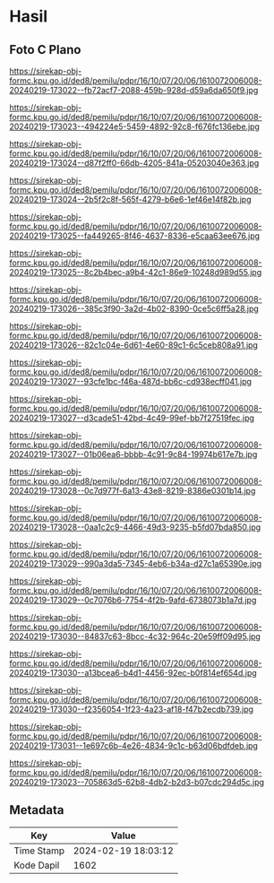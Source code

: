 # Hasil

## Foto C Plano

https://sirekap-obj-formc.kpu.go.id/ded8/pemilu/pdpr/16/10/07/20/06/1610072006008-20240219-173022--fb72acf7-2088-459b-928d-d59a6da650f9.jpg

https://sirekap-obj-formc.kpu.go.id/ded8/pemilu/pdpr/16/10/07/20/06/1610072006008-20240219-173023--494224e5-5459-4892-92c8-f676fc136ebe.jpg

https://sirekap-obj-formc.kpu.go.id/ded8/pemilu/pdpr/16/10/07/20/06/1610072006008-20240219-173024--d87f2ff0-66db-4205-841a-05203040e363.jpg

https://sirekap-obj-formc.kpu.go.id/ded8/pemilu/pdpr/16/10/07/20/06/1610072006008-20240219-173024--2b5f2c8f-565f-4279-b6e6-1ef46e14f82b.jpg

https://sirekap-obj-formc.kpu.go.id/ded8/pemilu/pdpr/16/10/07/20/06/1610072006008-20240219-173025--fa449265-8f46-4637-8336-e5caa63ee676.jpg

https://sirekap-obj-formc.kpu.go.id/ded8/pemilu/pdpr/16/10/07/20/06/1610072006008-20240219-173025--8c2b4bec-a9b4-42c1-86e9-10248d989d55.jpg

https://sirekap-obj-formc.kpu.go.id/ded8/pemilu/pdpr/16/10/07/20/06/1610072006008-20240219-173026--385c3f90-3a2d-4b02-8390-0ce5c6ff5a28.jpg

https://sirekap-obj-formc.kpu.go.id/ded8/pemilu/pdpr/16/10/07/20/06/1610072006008-20240219-173026--82c1c04e-6d61-4e60-89c1-6c5ceb808a91.jpg

https://sirekap-obj-formc.kpu.go.id/ded8/pemilu/pdpr/16/10/07/20/06/1610072006008-20240219-173027--93cfe1bc-f46a-487d-bb6c-cd938ecff041.jpg

https://sirekap-obj-formc.kpu.go.id/ded8/pemilu/pdpr/16/10/07/20/06/1610072006008-20240219-173027--d3cade51-42bd-4c49-99ef-bb7f27519fec.jpg

https://sirekap-obj-formc.kpu.go.id/ded8/pemilu/pdpr/16/10/07/20/06/1610072006008-20240219-173027--01b06ea6-bbbb-4c91-9c84-19974b617e7b.jpg

https://sirekap-obj-formc.kpu.go.id/ded8/pemilu/pdpr/16/10/07/20/06/1610072006008-20240219-173028--0c7d977f-6a13-43e8-8219-8386e0301b14.jpg

https://sirekap-obj-formc.kpu.go.id/ded8/pemilu/pdpr/16/10/07/20/06/1610072006008-20240219-173028--0aa1c2c9-4466-49d3-9235-b5fd07bda850.jpg

https://sirekap-obj-formc.kpu.go.id/ded8/pemilu/pdpr/16/10/07/20/06/1610072006008-20240219-173029--990a3da5-7345-4eb6-b34a-d27c1a65390e.jpg

https://sirekap-obj-formc.kpu.go.id/ded8/pemilu/pdpr/16/10/07/20/06/1610072006008-20240219-173029--0c7076b6-7754-4f2b-9afd-6738073b1a7d.jpg

https://sirekap-obj-formc.kpu.go.id/ded8/pemilu/pdpr/16/10/07/20/06/1610072006008-20240219-173030--84837c63-8bcc-4c32-964c-20e59ff09d95.jpg

https://sirekap-obj-formc.kpu.go.id/ded8/pemilu/pdpr/16/10/07/20/06/1610072006008-20240219-173030--a13bcea6-b4d1-4456-92ec-b0f814ef654d.jpg

https://sirekap-obj-formc.kpu.go.id/ded8/pemilu/pdpr/16/10/07/20/06/1610072006008-20240219-173030--f2356054-1f23-4a23-af18-f47b2ecdb739.jpg

https://sirekap-obj-formc.kpu.go.id/ded8/pemilu/pdpr/16/10/07/20/06/1610072006008-20240219-173031--1e697c6b-4e26-4834-9c1c-b63d06bdfdeb.jpg

https://sirekap-obj-formc.kpu.go.id/ded8/pemilu/pdpr/16/10/07/20/06/1610072006008-20240219-173023--705863d5-62b8-4db2-b2d3-b07cdc294d5c.jpg


## Metadata

| Key        | Value               |
| ---------- | ------------------- |
| Time Stamp | 2024-02-19 18:03:12 |
| Kode Dapil | 1602                |



